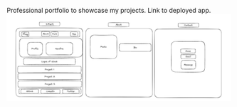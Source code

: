 Professional portfolio to showcase my projects.
Link to deployed app.
![alt text](./src/assets/portfolio-excalidraw.png)